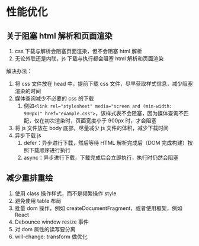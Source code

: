 # 性能优化

## 关于阻塞 html 解析和页面渲染

1. css 下载与解析会阻塞页面渲染，但不会阻塞 html 解析
2. 无论外联还是内联，js 下载与执行都会阻塞 html 解析和页面渲染

解决办法：

1. 将 css 文件放在 head 中，提前下载 css 文件，尽早获取样式信息，减少阻塞渲染的时间
2. 媒体查询减少不必要的 css 的下载
   1. 例如`<link rel="stylesheet" media="screen and (min-width: 900px)" href="example.css">`，该样式表不会阻塞，因为媒体查询不匹配，仅在初次渲染时，页面宽度小于 900px 时，才会阻塞
3. 将 js 文件放在 body 底部，尽量减少 js 文件的体积，减少下载时间
4. 异步下载 js
   1. defer：异步进行下载，然后等待 HTML 解析完成后（DOM 完成构建）按照下载顺序进行执行
   2. async：异步进行下载，下载完成后会立即执行，执行时仍然会阻塞

## 减少重排重绘

1. 使用 class 操作样式，而不是频繁操作 style
2. 避免使用 table 布局
3. 批量 dom 操作，例如 createDocumentFragment，或者使用框架，例如 React
4. Debounce window resize 事件
5. 对 dom 属性的读写要分离
6. will-change: transform 做优化
